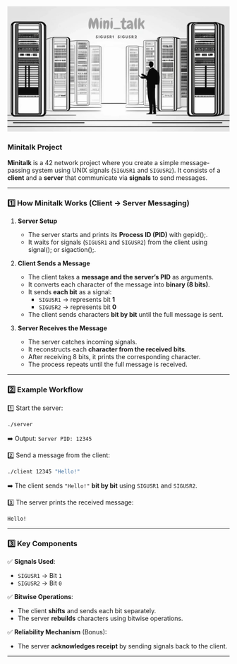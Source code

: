![ALt text](https://github.com/abdo-skhairi/minitalk/blob/main/mini%20(1).jpg)

### **Minitalk Project**  

**Minitalk** is a 42 network project where you create a simple message-passing system using UNIX signals (`SIGUSR1` and `SIGUSR2`). It consists of a **client** and a **server** that communicate via **signals** to send messages.

---

### **1️⃣ How Minitalk Works (Client → Server Messaging)**  

1. **Server Setup**  
   - The server starts and prints its **Process ID (PID)** with gepid();.  
   - It waits for signals (`SIGUSR1` and `SIGUSR2`) from the client using signal(); or sigaction();.  

2. **Client Sends a Message**  
   - The client takes a **message and the server’s PID** as arguments.  
   - It converts each character of the message into **binary (8 bits)**.  
   - It sends **each bit** as a signal:  
     - `SIGUSR1` → represents bit **1**  
     - `SIGUSR2` → represents bit **0**  
   - The client sends characters **bit by bit** until the full message is sent.  

3. **Server Receives the Message**  
   - The server catches incoming signals.  
   - It reconstructs each **character from the received bits**.  
   - After receiving 8 bits, it prints the corresponding character.  
   - The process repeats until the full message is received.  

---

### **2️⃣ Example Workflow**  
1️⃣ Start the server:  
```bash
./server
```
➡️ Output: `Server PID: 12345`

2️⃣ Send a message from the client:  
```bash
./client 12345 "Hello!"
```
➡️ The client sends `"Hello!"` **bit by bit** using `SIGUSR1` and `SIGUSR2`.

3️⃣ The server prints the received message:  
```
Hello!
```

---

### **3️⃣ Key Components**
✅ **Signals Used**:  
   - `SIGUSR1` → Bit `1`  
   - `SIGUSR2` → Bit `0`  

✅ **Bitwise Operations**:  
   - The client **shifts** and sends each bit separately.  
   - The server **rebuilds** characters using bitwise operations.  

✅ **Reliability Mechanism** (Bonus):  
   - The server **acknowledges receipt** by sending signals back to the client.  

---
